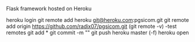 Flask framework hosted on Heroku

heroku login
git remote add heroku git@heroku.com:pgsicom.git
git remote add origin https://github.com/radix07/pgsicom.git
(git remote -v) -test remotes
git add *
git commit -m ""
git push heroku master (-f)
heroku open
